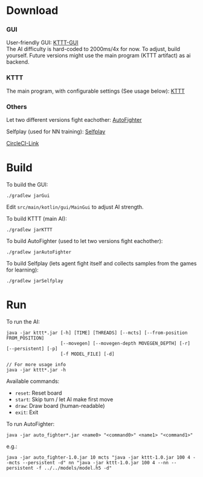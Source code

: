 # Download

### GUI
User-friendly GUI: [KTTT-GUI](https://2-188856832-gh.circle-artifacts.com/0/home/circleci/repo/build/libs/kttt-gui-1.0.jar)  
The AI difficulty is hard-coded to 2000ms/4x for now. To adjust, build yourself. Future versions might use the main program (KTTT artifact) as ai backend.

### KTTT
The main program, with configurable settings (See usage below): [KTTT](https://2-188856832-gh.circle-artifacts.com/0/home/circleci/repo/build/libs/kttt-1.0.jar)

### Others
Let two different versions fight eachother: [AutoFighter](https://2-188856832-gh.circle-artifacts.com/0/home/circleci/repo/build/libs/auto_fighter-1.0.jar)

Selfplay (used for NN training): [Selfplay](https://2-188856832-gh.circle-artifacts.com/0/home/circleci/repo/build/libs/selfplay-1.0.jar)

[CircleCI-Link](https://circleci.com/gh/hilbigan/KTTT)

# Build

To build the GUI:
```
./gradlew jarGui
```
Edit ``src/main/kotlin/gui/MainGui`` to adjust AI strength.

To build KTTT (main AI):
```
./gradlew jarKTTT
```

To build AutoFighter (used to let two versions fight eachother):
```
./gradlew jarAutoFighter
```

To build Selfplay (lets agent fight itself and collects samples from the games for learning):
```
./gradlew jarSelfplay
```
# Run

To run the AI:
```
java -jar kttt*.jar [-h] [TIME] [THREADS] [--mcts] [--from-position FROM_POSITION]
                    [--movegen] [--movegen-depth MOVEGEN_DEPTH] [-r] [--persistent] [-p]
                    [-f MODEL_FILE] [-d]

// For more usage info
java -jar kttt*.jar -h
```
Available commands: 
- ``reset``: Reset board
- ``start``: Skip turn / let AI make first move
- ``draw``: Draw board (human-readable)
- ``exit``: Exit

To run AutoFighter:
```
java -jar auto_fighter*.jar <name0> "<command0>" <name1> "<command1>"
```
e.g.:
```
java -jar auto_fighter-1.0.jar 10 mcts "java -jar kttt-1.0.jar 100 4 --mcts --persistent -d" nn "java -jar kttt-1.0.jar 100 4 --nn --persistent -f ../../models/model.h5 -d"
```
